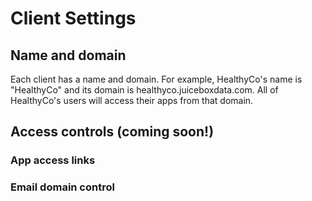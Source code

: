 # Client Settings

## Name and domain

Each client has a name and domain. For example, HealthyCo's name is "HealthyCo" and its domain is healthyco.juiceboxdata.com. All of HealthyCo's users will access their apps from that domain. 

## Access controls \(coming soon!\)

### App access links

### Email domain control

